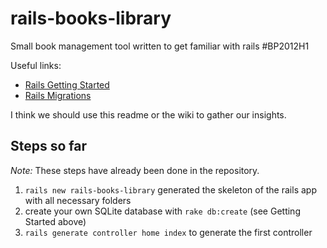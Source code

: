 # rails-books-library

Small book management tool written to get familiar with rails #BP2012H1

Useful links:
* [Rails Getting Started](http://guides.rubyonrails.org/getting_started.html)
* [Rails Migrations](http://guides.rubyonrails.org/migrations.html)

I think we should use this readme or the wiki to gather our insights.

## Steps so far
*Note:* These steps have already been done in the repository.

1. `rails new rails-books-library` generated the skeleton of the rails app with all necessary folders
2. create your own SQLite database with `rake db:create` (see Getting Started above)
3. `rails generate controller home index` to generate the first controller
